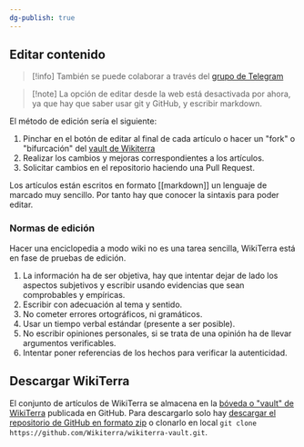 ```yaml
---
dg-publish: true
---
```


## Editar contenido

> [!info]
> También se puede colaborar a través del [grupo de Telegram](https://t.me/+FrnHAynHpXxlNWNk)

> [!note] La opción de editar desde la web está desactivada por ahora, ya que hay que saber usar git y GitHub, y escribir markdown.

El método de edición sería el siguiente:
1. Pinchar en el botón de editar al final de cada artículo o hacer un "fork" o "bifurcación" del [vault de Wikiterra](https://github.com/Wikiterra/wikiterra-vault/compare) 
2. Realizar los cambios y mejoras correspondientes a los artículos.
3. Solicitar cambios en el repositorio haciendo una Pull Request.

Los artículos están escritos en formato [[markdown]] un lenguaje de marcado muy sencillo. Por tanto hay que conocer la sintaxis para poder editar.

### Normas de edición

Hacer una enciclopedia a modo wiki no es una tarea sencilla, WikiTerra está en fase de pruebas de edición.
1. La información ha de ser objetiva, hay que intentar dejar de lado los aspectos subjetivos y escribir usando evidencias que sean comprobables y empíricas.
2. Escribir con adecuación al tema y sentido.
3. No cometer errores ortográficos, ni gramáticos.
4. Usar un tiempo verbal estándar (presente a ser posible).
5. No escribir opiniones personales, si se trata de una opinión ha de llevar argumentos verificables.
6. Intentar poner referencias de los hechos para verificar la autenticidad.

## Descargar WikiTerra

El conjunto de artículos de WikiTerra se almacena en la [bóveda o "vault" de WikiTerra](https://github.com/Wikiterra/wikiterra-vault) publicada en GitHub. Para descargarlo solo hay [descargar el repositorio de GitHub en formato zip](https://github.com/Wikiterra/wikiterra-vault/archive/refs/heads/main.zip) o clonarlo en local `git clone https://github.com/Wikiterra/wikiterra-vault.git`.
